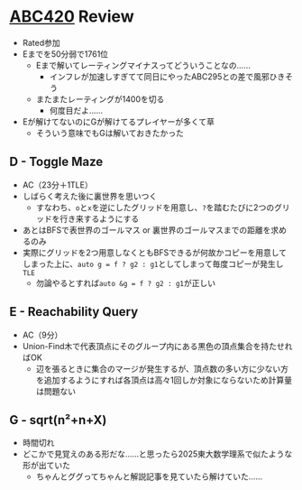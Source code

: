 # [ABC420](https://atcoder.jp/contests/abc420) Review
- Rated参加
- Eまでを50分弱で1761位
  - Eまで解いてレーティングマイナスってどういうことなの……
    - インフレが加速しすぎてて同日にやったABC295との差で風邪ひきそう
  - またまたレーティングが1400を切る
    - 何度目だよ……
- Eが解けてないのにGが解けてるプレイヤーが多くて草
  - そういう意味でもGは解いておきたかった


## D - Toggle Maze
- AC（23分＋1TLE）
- しばらく考えた後に裏世界を思いつく
  - すなわち、`o`と`x`を逆にしたグリッドを用意し、`?`を踏むたびに2つのグリッドを行き来するようにする
- あとはBFSで表世界のゴールマス or 裏世界のゴールマスまでの距離を求めるのみ
- 実際にグリッドを2つ用意しなくともBFSできるが何故かコピーを用意してしまった上に、`auto g = f ? g2 : g1`としてしまって毎度コピーが発生し`TLE`
  - 勿論やるとすれば`auto &g = f ? g2 : g1`が正しい

## E - Reachability Query
- AC（9分）
- Union-Find木で代表頂点にそのグループ内にある黒色の頂点集合を持たせればOK
  - 辺を張るときに集合のマージが発生するが、頂点数の多い方に少ない方を追加するようにすれば各頂点は高々1回しか対象にならないため計算量は問題ない

## G - sqrt(n²+n+X)
- 時間切れ
- どこかで見覚えのある形だな……と思ったら2025東大数学理系で似たような形が出ていた
  - ちゃんとググってちゃんと解説記事を見ていたら解けていた……
